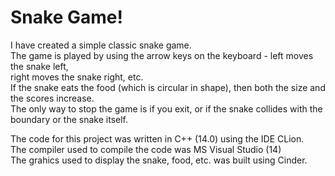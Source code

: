 # Snake Game! 
I have created a simple classic snake game.<br />
The game is played by using the arrow keys on the keyboard - left moves the snake left, <br />
right moves the snake right, etc.<br />
If the snake eats the food (which is circular in shape), then both the size and the scores increase. <br />
The only way to stop the game is if you exit, or if the snake collides with the boundary or the snake itself.<br />
     
The code for this project was written in C++ (14.0) using the IDE CLion. <br />
The compiler used to compile the code was MS Visual Studio (14) <br />
The grahics used to display the snake, food, etc. was built using Cinder. 
